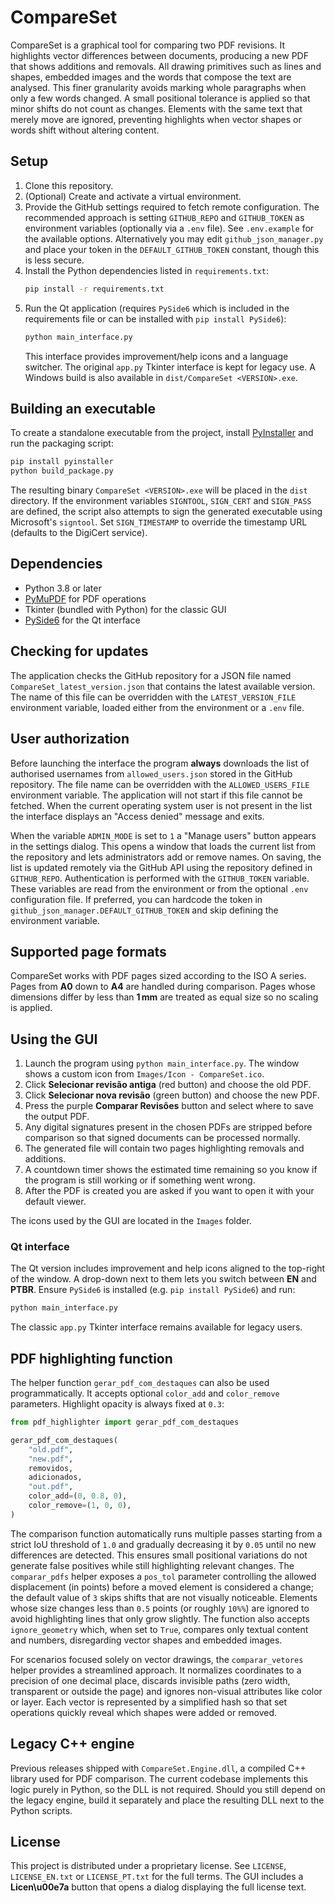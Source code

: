 # CompareSet

CompareSet is a graphical tool for comparing two PDF revisions. It highlights
vector differences between documents, producing a new PDF that shows additions
and removals. All drawing primitives such as lines and shapes, embedded images
and the words that compose the text are analysed. This finer granularity avoids
marking whole paragraphs when only a few words changed. A small positional
tolerance is applied so that minor shifts do not count as changes. Elements
with the same text that merely move are ignored, preventing highlights when
vector shapes or words shift without altering content.

## Setup

1. Clone this repository.
2. (Optional) Create and activate a virtual environment.
3. Provide the GitHub settings required to fetch remote configuration.
   The recommended approach is setting `GITHUB_REPO` and `GITHUB_TOKEN`
   as environment variables (optionally via a `.env` file).  See
   `.env.example` for the available options.  Alternatively you may edit
   `github_json_manager.py` and place your token in the
   `DEFAULT_GITHUB_TOKEN` constant, though this is less secure.
4. Install the Python dependencies listed in `requirements.txt`:
   ```bash
   pip install -r requirements.txt
   ```
5. Run the Qt application (requires `PySide6` which is included in the
   requirements file or can be installed with `pip install PySide6`):
   ```bash
   python main_interface.py
   ```
   This interface provides improvement/help icons and a language
   switcher. The original `app.py` Tkinter interface is kept for legacy
   use. A Windows build is also available in `dist/CompareSet <VERSION>.exe`.

## Building an executable

To create a standalone executable from the project, install
[PyInstaller](https://www.pyinstaller.org/) and run the packaging script:

```bash
pip install pyinstaller
python build_package.py
```

The resulting binary `CompareSet <VERSION>.exe` will be placed in the `dist`
directory. If the
environment variables `SIGNTOOL`, `SIGN_CERT` and `SIGN_PASS` are
defined, the script also attempts to sign the generated executable using
Microsoft's `signtool`.  Set `SIGN_TIMESTAMP` to override the timestamp
URL (defaults to the DigiCert service).

## Dependencies

- Python 3.8 or later
- [PyMuPDF](https://pypi.org/project/PyMuPDF/) for PDF operations
- Tkinter (bundled with Python) for the classic GUI
- [PySide6](https://pypi.org/project/PySide6/) for the Qt interface

## Checking for updates

The application checks the GitHub repository for a JSON file named
`CompareSet_latest_version.json` that contains the latest available version.
The name of this file can be overridden with the `LATEST_VERSION_FILE`
environment variable, loaded either from the environment or a `.env` file.

## User authorization

Before launching the interface the program **always** downloads the list of
authorised usernames from `allowed_users.json` stored in the GitHub
repository. The file name can be overridden with the `ALLOWED_USERS_FILE`
environment variable. The application will not start if this file cannot be
fetched. When the current operating system user is not present in the list the
interface displays an "Access denied" message and exits.

When the variable `ADMIN_MODE` is set to `1` a "Manage users" button appears in
the settings dialog. This opens a window that loads the current list from the
repository and lets administrators add or remove names. On saving, the list is
updated remotely via the GitHub API using the repository defined in
`GITHUB_REPO`. Authentication is performed with the `GITHUB_TOKEN` variable.
These variables are read from the environment or from the optional `.env`
configuration file. If preferred, you can hardcode the token in
`github_json_manager.DEFAULT_GITHUB_TOKEN` and skip defining the
environment variable.

## Supported page formats

CompareSet works with PDF pages sized according to the ISO A series. Pages
from **A0** down to **A4** are handled during comparison.
Pages whose dimensions differ by less than **1 mm** are treated as equal
size so no scaling is applied.

## Using the GUI

1. Launch the program using `python main_interface.py`. The window shows a custom icon from `Images/Icon - CompareSet.ico`.
2. Click **Selecionar revisão antiga** (red button) and choose the old PDF.
3. Click **Selecionar nova revisão** (green button) and choose the new PDF.
4. Press the purple **Comparar Revisões** button and select where to save the output PDF.
5. Any digital signatures present in the chosen PDFs are stripped before
   comparison so that signed documents can be processed normally.
6. The generated file will contain two pages highlighting removals and
   additions.
7. A countdown timer shows the estimated time remaining so you know if the
   program is still working or if something went wrong.
8. After the PDF is created you are asked if you want to open it with your default viewer.

The icons used by the GUI are located in the `Images` folder.

### Qt interface

The Qt version includes improvement and help icons aligned to the top-right of the window. A drop-down next to them lets you switch between **EN** and **PTBR**.
Ensure `PySide6` is installed (e.g. `pip install PySide6`) and run:

```bash
python main_interface.py
```
The classic `app.py` Tkinter interface remains available for legacy users.

## PDF highlighting function

The helper function `gerar_pdf_com_destaques` can also be used programmatically.
It accepts optional `color_add` and `color_remove` parameters. Highlight
opacity is always fixed at `0.3`:

```python
from pdf_highlighter import gerar_pdf_com_destaques

gerar_pdf_com_destaques(
    "old.pdf",
    "new.pdf",
    removidos,
    adicionados,
    "out.pdf",
    color_add=(0, 0.8, 0),
    color_remove=(1, 0, 0),
)
```

The comparison function automatically runs multiple passes starting from a
strict IoU threshold of ``1.0`` and gradually decreasing it by ``0.05`` until
no new differences are detected.  This ensures small positional variations do
not generate false positives while still highlighting relevant changes. The
``comparar_pdfs`` helper exposes a ``pos_tol`` parameter controlling the
allowed displacement (in points) before a moved element is considered a change;
the default value of ``3`` skips shifts that are not visually noticeable.
Elements whose size changes less than ``0.5`` points (or roughly ``10%%``) are
ignored to avoid highlighting lines that only grow slightly.
The function also accepts ``ignore_geometry`` which, when set to ``True``,
compares only textual content and numbers, disregarding vector shapes and
embedded images.

For scenarios focused solely on vector drawings, the ``comparar_vetores``
helper provides a streamlined approach. It normalizes coordinates to a
precision of one decimal place, discards invisible paths (zero width,
transparent or outside the page) and ignores non-visual attributes like color
or layer.  Each vector is represented by a simplified hash so that set
operations quickly reveal which shapes were added or removed.

## Legacy C++ engine

Previous releases shipped with `CompareSet.Engine.dll`, a compiled C++ library
used for PDF comparison. The current codebase implements this logic purely in
Python, so the DLL is not required. Should you still depend on the legacy
engine, build it separately and place the resulting DLL next to the Python
scripts.

## License

This project is distributed under a proprietary license. See `LICENSE`,
`LICENSE_EN.txt` or `LICENSE_PT.txt` for the full terms. The GUI includes a
**Licen\u00e7a** button that opens a dialog displaying the
full license text.
